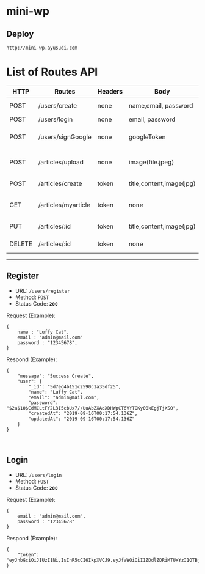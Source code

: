 # mini-wp

## **Deploy**
```
http://mini-wp.ayusudi.com
```

#  List of Routes API
| HTTP   | Routes              | Headers  | Body                         | Description                  |
| ---    | -----               | ---      | ---                          | ---                          |
| POST   | /users/create       | none     | name,email, password         | Register new user            |
| POST   | /users/login        | none     | email, password              | For login                    |
| POST   | /users/signGoogle   | none     | googleToken                  | For login with google signin |
| POST   | /articles/upload    | none     | image(file.jpeg)             | For upload to google storage |
| POST   | /articles/create    | token    | title,content,image(jpg)     | Create an article            |
| GET    | /articles/myarticle | token    | none                         | To get all of user articles  |
| PUT    | /articles/:id       | token    | title,content,image(jpg)     | Edit one article             |
| DELETE | /articles/:id       | token    | none                         | Deleta one article           |


---

## Register
- URL:  `/users/register`
- Method: `POST`
- Status Code:  **`200`**

Request (Example): 
```
{
	name : "Luffy Cat",
	email : "admin@mail.com"
	password : "12345678",
}
```

Respond (Example):
```
{
    "message": "Success Create",
    "user": {
        "_id": "5d7ed4b151c2590c1a35df25",
        "name": "Luffy Cat",
        "email": "admin@mail.com",
        "password": "$2a$10$CdMCLtFY2L3I5cbUx7//UuAbZXAoXDHWpCT6VYTQKy00kEgjTjXSO",
        "createdAt": "2019-09-16T00:17:54.136Z",
        "updatedAt": "2019-09-16T00:17:54.136Z"
    }
}
```
<br>

## Login
- URL:  `/users/login`
- Method: `POST`
- Status Code:  **`200`**

Request (Example): 
```
{
	email : "admin@mail.com",
	password : "12345678"
}
```

Respond (Example):
```
{
    "token": "eyJhbGciOiJIUzI1Ni,IsInR5cCI6IkpXVCJ9.eyJfaWQiOiI1ZDdlZDRiMTUxYzI1OTBjMWEzN"
}
```



